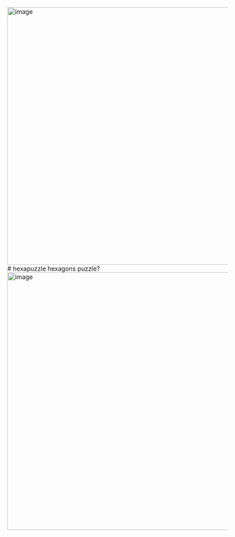 <img width="614" height="590" alt="image" src="https://github.com/user-attachments/assets/20abc59f-56dd-407b-9f59-4563d5502b2c" /># hexapuzzle
hexagons puzzle?
<img width="614" height="590" alt="image" src="https://github.com/user-attachments/assets/88c3ee58-94ef-4870-91f1-b0a72aa89f49" />
